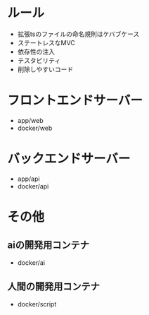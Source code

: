 # ルール
- 拡張tsのファイルの命名規則はケバブケース
- ステートレスなMVC
- 依存性の注入
- テスタビリティ
- 削除しやすいコード

# フロントエンドサーバー
- app/web
- docker/web

# バックエンドサーバー
- app/api
- docker/api

# その他

## aiの開発用コンテナ
- docker/ai

## 人間の開発用コンテナ
- docker/script

